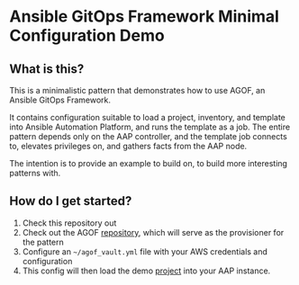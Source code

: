 # Ansible GitOps Framework Minimal Configuration Demo

## What is this?

This is a minimalistic pattern that demonstrates how to use AGOF, an Ansible GitOps Framework.

It contains configuration suitable to load a project, inventory, and template into Ansible Automation Platform, and runs the template as a job. The entire pattern depends only on the AAP controller, and the template job connects to, elevates privileges on, and gathers facts from the AAP node.

The intention is to provide an example to build on, to build more interesting patterns with.

## How do I get started?

1. Check this repository out
1. Check out the AGOF [repository](https://github.com/validatedpatterns/agof), which will serve as the provisioner for the pattern
1. Configure an `~/agof_vault.yml` file with your AWS credentials and configuration
1. This config will then load the demo [project](https://github.com/validatedpatterns-demos/agof_minimal_demo.git) into your AAP instance.
